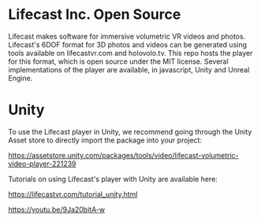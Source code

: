 # Lifecast Inc. Open Source

Lifecast makes software for immersive volumetric VR videos and photos. Lifecast's 6DOF format for 3D photos and videos can be generated using tools available on lifecastvr.com and holovolo.tv. This repo hosts the player for this format, which is open source under the MIT license. Several implementations of the player are available, in javascript, Unity and Unreal Engine.

# Unity

To use the Lifecast player in Unity, we recommend going through the Unity Asset store to directly import the package into your project:

https://assetstore.unity.com/packages/tools/video/lifecast-volumetric-video-player-221239

Tutorials on using Lifecast's player with Unity are available here:

https://lifecastvr.com/tutorial_unity.html

https://youtu.be/9Ja20bitA-w
